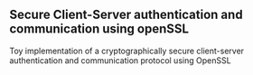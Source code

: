 ## Secure Client-Server authentication and communication using openSSL
Toy implementation of a cryptographically secure client-server authentication and communication protocol using OpenSSL
